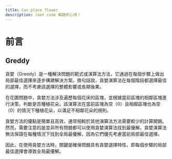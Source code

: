 ```yaml
---
title: Can place flower
description: leet code 解題的心得！
---
```

# 前言 
## Greddy
貪婪（Greedy）是一種解決問題的範式或演算法方法，它通過在每個步驟上做出局部最佳選擇來逐步構建解決方案。換句話說，貪婪演算法在每個階段都選擇最佳的選擇，而不考慮該選擇的整體影響或長期後果。

在花圃問題中，貪婪方法涉及遍歷每個花床的區塊，並根據當前區塊的相鄰區塊進行決策，判斷是否種植花朵。該演算法在當前區塊為空（0）且相鄰區塊也為空（0）的情況下種植花朵，以滿足不相鄰花朵的規則。

貪婪方法的優點是簡單且高效，通常相較於其他演算法方法需要較少的計算開銷。然而，需要注意的是並非所有問題都可以使用貪婪演算法找到最優解。貪婪演算法無法保證在每種情況下找到全局最優解，因為它們優先考慮當前局部最佳選擇。

因此，在使用貪婪方法時，關鍵是確保問題具有貪婪選擇特性，即每個步驟的局部最佳選擇會導致全局最優解。